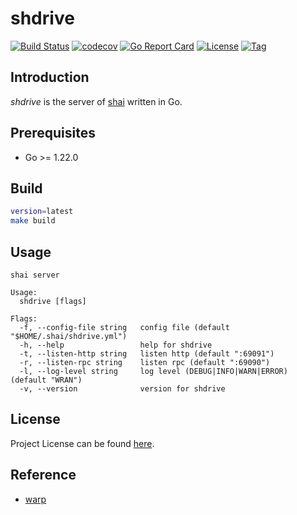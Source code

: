 # shdrive

[![Build Status](https://github.com/cligpt/shdrive/workflows/ci/badge.svg?branch=main&event=push)](https://github.com/cligpt/shdrive/actions?query=workflow%3Aci)
[![codecov](https://codecov.io/gh/cligpt/shdrive/branch/main/graph/badge.svg?token=El8oiyaIsD)](https://codecov.io/gh/cligpt/shdrive)
[![Go Report Card](https://goreportcard.com/badge/github.com/cligpt/shdrive)](https://goreportcard.com/report/github.com/cligpt/shdrive)
[![License](https://img.shields.io/github/license/cligpt/shdrive.svg)](https://github.com/cligpt/shdrive/blob/main/LICENSE)
[![Tag](https://img.shields.io/github/tag/cligpt/shdrive.svg)](https://github.com/cligpt/shdrive/tags)



## Introduction

*shdrive* is the server of [shai](https://github.com/cligpt/shai) written in Go.



## Prerequisites

- Go >= 1.22.0



## Build

```bash
version=latest
make build
```



## Usage

```
shai server

Usage:
  shdrive [flags]

Flags:
  -f, --config-file string   config file (default "$HOME/.shai/shdrive.yml")
  -h, --help                 help for shdrive
  -t, --listen-http string   listen http (default ":69091")
  -r, --listen-rpc string    listen rpc (default ":69090")
  -l, --log-level string     log level (DEBUG|INFO|WARN|ERROR) (default "WRAN")
  -v, --version              version for shdrive
```



## License

Project License can be found [here](LICENSE).



## Reference

- [warp](https://www.warp.dev/)
